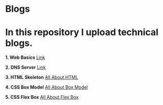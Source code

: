 # Blogs

# In this repository I upload technical blogs.

**1. Web Basics**
      [Link](https://web-basics.hashnode.dev/web-basics)

**2. DNS Server**
      [Link](https://dns-internal.hashnode.dev/dns-magic-and-internals)

**3. HTML Skeleton**
      [All About HTML](https://html-skeleton.hashnode.dev/html-basics-the-web-skeleton)

**4. CSS Box Model**
      [All About Box Model](https://styling-web.hashnode.dev/css-basics-box-model)

**5. CSS Flex Box**
      [All About Flex Box](https://all-about-flex-box.hashnode.dev/all-about-flex-box)


